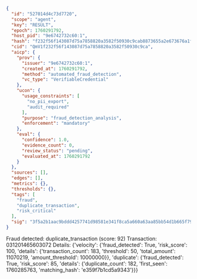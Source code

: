 ```json
{
  "id": "527014d4c73d7720",
  "scope": "agent",
  "key": "RESULT",
  "epoch": 1760291792,
  "host_pid": "9e6742732c60:1",
  "hash": "f232f56f143087d75a7858820a3582f50930c9cab8873655a2e673676a1f81a0",
  "cid": "QmV1f232f56f143087d75a7858820a3582f50930c9ca",
  "aicp": {
    "prov": {
      "issuer": "9e6742732c60:1",
      "created_at": 1760291792,
      "method": "automated_fraud_detection",
      "vc_type": "VerifiableCredential"
    },
    "ucon": {
      "usage_constraints": [
        "no_pii_export",
        "audit_required"
      ],
      "purpose": "fraud_detection_analysis",
      "enforcement": "mandatory"
    },
    "eval": {
      "confidence": 1.0,
      "evidence_count": 0,
      "review_status": "pending",
      "evaluated_at": 1760291792
    }
  },
  "sources": [],
  "edges": [],
  "metrics": {},
  "thresholds": {},
  "tags": [
    "fraud",
    "duplicate_transaction",
    "risk_critical"
  ],
  "sig": "3f5a2b1aac9bddd4257741d98581e341f8ca5a660a63aa85bb54d1b665f79cb5"
}
```

Fraud detected: duplicate_transaction (score: 92)
Transaction: 031201465603072
Details: {'velocity': {'fraud_detected': True, 'risk_score': 100, 'details': {'transaction_count': 183, 'threshold': 50, 'total_amount': 11070219, 'amount_threshold': 10000000}}, 'duplicate': {'fraud_detected': True, 'risk_score': 85, 'details': {'duplicate_count': 182, 'first_seen': 1760285763, 'matching_hash': 'e359f7b1cd5a9343'}}}
